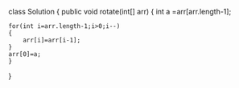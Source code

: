 class Solution {
    public void rotate(int[] arr) {
    int a =arr[arr.length-1];
    
    for(int i=arr.length-1;i>0;i--)
    {
        arr[i]=arr[i-1];
    }
    arr[0]=a;
    }
}
